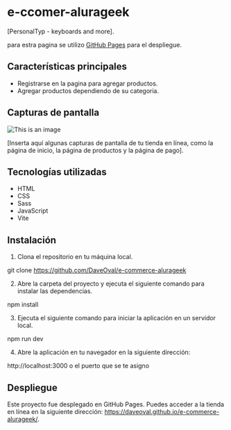 # e-ccomer-alurageek

[PersonalTyp - keyboards and more].

para estra pagina se utilizo [GitHub Pages](https://daveoval.github.io/e-commerce-alurageek/) para el despliegue.

## Características principales

- Registrarse en la pagina para agregar productos.
- Agregar productos dependiendo de su categoria.

## Capturas de pantalla

![This is an image](./assets/blackjack.png)

[Inserta aquí algunas capturas de pantalla de tu tienda en línea, como la página de inicio, la página de productos y la página de pago].

## Tecnologías utilizadas

- HTML
- CSS
- Sass
- JavaScript
- Vite

## Instalación

1. Clona el repositorio en tu máquina local.

git clone https://github.com/DaveOval/e-commerce-alurageek

2. Abre la carpeta del proyecto y ejecuta el siguiente comando para instalar las dependencias.

npm install

3. Ejecuta el siguiente comando para iniciar la aplicación en un servidor local.

npm run dev

4. Abre la aplicación en tu navegador en la siguiente dirección:

http://localhost:3000 o el puerto que se te asigno 


## Despliegue

Este proyecto fue desplegado en GitHub Pages. Puedes acceder a la tienda en línea en la siguiente dirección: https://daveoval.github.io/e-commerce-alurageek/.











